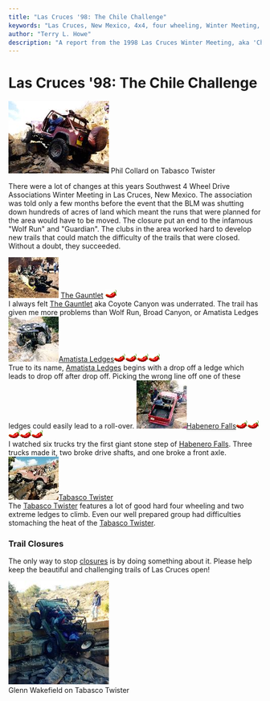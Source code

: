 ```yaml
---
title: "Las Cruces '98: The Chile Challenge"
keywords: "Las Cruces, New Mexico, 4x4, four wheeling, Winter Meeting, 1998, Chile Challenge, Guardian, Wolf Run, Gauntlet, Tabasco Twister, Habenero Falls, Amatista Ledges, Jeep, Toyota, Ford, Bronco, CJ, Wrangler, Kronos"
author: "Terry L. Howe"
description: "A report from the 1998 Las Cruces Winter Meeting, aka 'Chile Challenge'.  Trail reports from the Gauntlet, Amatista Ledges, and Tabasco Twister (aka Kronos)."
---
```

# Las Cruces '98: The Chile Challenge

[![Phil Collard on Tabasco Twister](/images/terry/trail/lc98b_.jpg)](/images/terry/trail/lc98b.jpg) Phil Collard on Tabasco Twister 

There were a lot of changes at this years Southwest 4 Wheel Drive Associations Winter Meeting in Las Cruces, New Mexico. The association was told only a few months before the event that the BLM was shutting down hundreds of acres of land which meant the runs that were planned for the area would have to be moved. The closure put an end to the infamous "Wolf Run" and "Guardian". The clubs in the area worked hard to develop new trails that could match the difficulty of the trails that were closed. Without a doubt, they succeeded. 

[![Gauntlet](/images/terry/trail/lc98tocg.jpg)](lc98_gauntlet.html) [The Gauntlet](lc98_gauntlet.html) ![](/images/terry/trail/pepper.gif)  
I always felt [The Gauntlet](lc98_gauntlet.html) aka Coyote Canyon was underrated. The trail has given me more problems than Wolf Run, Broad Canyon, or Amatista Ledges [![Amatista Ledges](/images/terry/trail/lc98toca.jpg)](lc98_amatista.html)[Amatista Ledges](lc98_amatista.html)![](/images/terry/trail/pepper.gif)![](/images/terry/trail/pepper.gif)![](/images/terry/trail/pepper.gif)![](/images/terry/trail/pepper.gif)  
True to its name, [Amatista Ledges](lc98_amatista.html) begins with a drop off a ledge which leads to drop off after drop off. Picking the wrong line off one of these ledges could easily lead to a roll-over. [![Habenero Falls](/images/terry/trail/lc98toch.jpg)](lc98_habenero.html)[Habenero Falls](lc98_habenero.html)![](/images/terry/trail/pepper.gif)![](/images/terry/trail/pepper.gif)![](/images/terry/trail/pepper.gif)![](/images/terry/trail/pepper.gif)![](/images/terry/trail/pepper.gif)  
I watched six trucks try the first giant stone step of [Habenero Falls](lc98_habenero.html). Three trucks made it, two broke drive shafts, and one broke a front axle. [![Tabasco Twister](/images/terry/trail/lc98toc_.jpg)](lc98_tabasco.html)[Tabasco Twister](lc98_tabasco.html)  
The [Tabasco Twister](lc98_tabasco.html) features a lot of good hard four wheeling and two extreme ledges to climb. Even our well prepared group had difficulties stomaching the heat of the [Tabasco Twister](lc98_tabasco.html). 

### Trail Closures

The only way to stop [closures](lc98_closure.html) is by doing something about it. Please help keep the beautiful and challenging trails of Las Cruces open! 

[![Glenn Wakefield on Tabasco Twister](/images/terry/trail/lc984_.jpg)](/images/terry/trail/lc984.jpg)   
Glenn Wakefield on Tabasco Twister